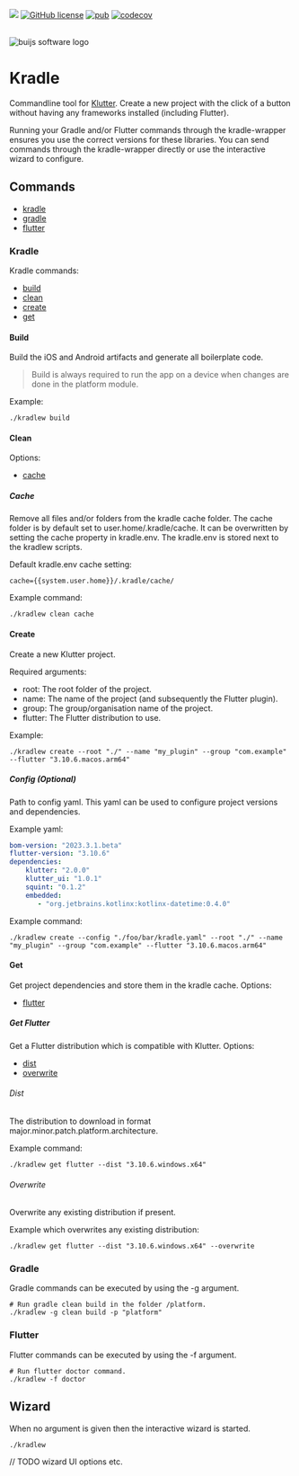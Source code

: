 [![](https://img.shields.io/badge/Buijs-Software-blue)](https://pub.dev/publishers/buijs.dev/packages)
[![GitHub license](https://img.shields.io/github/license/buijs-dev/kradle?color=black&logoColor=black)](https://github.com/buijs-dev/kradle/blob/main/LICENSE)
[![pub](https://img.shields.io/pub/v/kradle)](https://pub.dev/packages/kradle)
[![codecov](https://img.shields.io/codecov/c/github/buijs-dev/kradle?logo=codecov)](https://codecov.io/gh/buijs-dev/kradle)

<br>

<img src="https://github.com/buijs-dev/klutter/blob/develop/.github/assets/metadata/icon/klutter_logo.png?raw=true" alt="buijs software logo" />

# Kradle

Commandline tool for [Klutter](https://github.com/buijs-dev/klutter).
Create a new project with the click of a button without having any frameworks installed (including Flutter).

Running your Gradle and/or Flutter commands through the kradle-wrapper
ensures you use the correct versions for these libraries. You can send commands
through the kradle-wrapper directly or use the interactive wizard to configure.

## Commands
- [kradle](#kradle)
- [gradle](#gradle)
- [flutter](#flutter)

### Kradle
Kradle commands:
- [build](#build)
- [clean](#clean)
- [create](#create)
- [get](#get)

#### Build
Build the iOS and Android artifacts and generate all boilerplate code.

> Build is always required to run the app on a device when changes are done in the platform module.

Example:
```shell
./kradlew build
```

#### Clean
Options:
- [cache](#cache)

##### Cache
Remove all files and/or folders from the kradle cache folder.
The cache folder is by default set to user.home/.kradle/cache.
It can be overwritten by setting the cache property in kradle.env.
The kradle.env is stored next to the kradlew scripts.

Default kradle.env cache setting:
```properties
cache={{system.user.home}}/.kradle/cache/
```

Example command:
```shell
./kradlew clean cache
```

#### Create
Create a new Klutter project.

Required arguments:
- root: The root folder of the project.
- name: The name of the project (and subsequently the Flutter plugin).
- group: The group/organisation name of the project.
- flutter: The Flutter distribution to use.

Example:
```shell
./kradlew create --root "./" --name "my_plugin" --group "com.example" --flutter "3.10.6.macos.arm64"
```

##### Config (Optional)
Path to config yaml. This yaml can be used to configure project versions and dependencies.

Example yaml:
```yaml
bom-version: "2023.3.1.beta"
flutter-version: "3.10.6"
dependencies:
    klutter: "2.0.0"
    klutter_ui: "1.0.1"
    squint: "0.1.2"
    embedded:
       - "org.jetbrains.kotlinx:kotlinx-datetime:0.4.0"
```

Example command:
```shell
./kradlew create --config "./foo/bar/kradle.yaml" --root "./" --name "my_plugin" --group "com.example" --flutter "3.10.6.macos.arm64"
```

#### Get
Get project dependencies and store them in the kradle cache.
Options:
- [flutter](#get-flutter)

##### Get Flutter
Get a Flutter distribution which is compatible with Klutter.
Options:
- [dist](#Dist)
- [overwrite](#Overwrite)

###### Dist
The distribution to download in format major.minor.patch.platform.architecture.

Example command:
```shell
./kradlew get flutter --dist "3.10.6.windows.x64"
```

###### Overwrite
Overwrite any existing distribution if present.

Example which overwrites any existing distribution:
```shell
./kradlew get flutter --dist "3.10.6.windows.x64" --overwrite
```

### Gradle
Gradle commands can be executed by using the -g argument.

```shell
# Run gradle clean build in the folder /platform.
./kradlew -g clean build -p "platform"
```

### Flutter
Flutter commands can be executed by using the -f argument.

```shell
# Run flutter doctor command.
./kradlew -f doctor
```

## Wizard
When no argument is given then the interactive wizard is started.

```shell
./kradlew
```


// TODO wizard UI options etc.